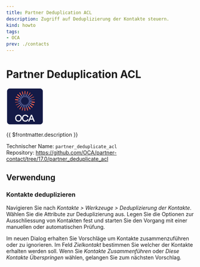```yaml
---
title: Partner Deduplication ACL
description: Zugriff auf Deduplizierung der Kontakte steuern.
kind: howto
tags:
- OCA
prev: ./contacts
---
```

# Partner Deduplication ACL
![icon_oca_app](attachments/icon_oca_app.png)

{{ $frontmatter.description }}

Technischer Name: `partner_deduplicate_acl`\
Repository: <https://github.com/OCA/partner-contact/tree/17.0/partner_deduplicate_acl>

## Verwendung

### Kontakte deduplizieren

Navigieren Sie nach *Kontakte > Werkzeuge > Deduplizierung der Kontakte*. Wählen Sie die Attribute zur Deduplizierung aus. Legen Sie die Optionen zur Ausschliessung von Kontakten fest und starten Sie den Vorgang mit einer manuellen oder automatischen Prüfung.

Im neuen Dialog erhalten Sie Vorschläge um Kontakte zusammenzuführen oder zu ignorieren. Im Feld *Zielkontakt* bestimmen Sie welcher der Kontakte erhalten werden soll. Wenn Sie *Kontakte Zusammenführen* oder *Diese Kontakte Überspringen* wählen, gelangen Sie zum nächsten Vorschlag.